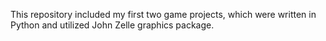 This repository included my first two game projects, which were written in Python and utilized John Zelle graphics package.
